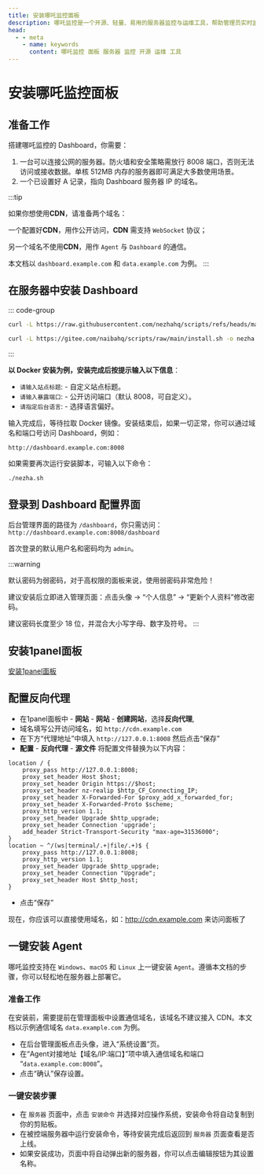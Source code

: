 ```yaml
---
title: 安装哪吒监控面板
description: 哪吒监控是一个开源、轻量、易用的服务器监控与运维工具，帮助管理员实时监控服务器状态和性能。
head:
  - - meta
    - name: keywords
      content: 哪吒监控 面板 服务器 监控 开源 运维 工具
---
```


# 安装哪吒监控面板

## 准备工作

搭建哪吒监控的 Dashboard，你需要：

1. 一台可以连接公网的服务器。防火墙和安全策略需放行 8008 端口，否则无法访问或接收数据。单核 512MB 内存的服务器即可满足大多数使用场景。
2. 一个已设置好 A 记录，指向 Dashboard 服务器 IP 的域名。

:::tip

如果你想使用**CDN**，请准备两个域名：

一个配置好**CDN**，用作公开访问，**CDN** 需支持 `WebSocket` 协议；

另一个域名不使用**CDN**，用作 `Agent` 与 `Dashboard` 的通信。

本文档以 `dashboard.example.com` 和 `data.example.com` 为例。
:::
<Links :items="[
{ name: 'GitHub项目 - 哪吒监控', desc:'开源、轻量、易用的服务器监控与运维工具',  image:'https://nezha.wiki/logo.png',link: 'https://github.com/naiba/nezha',alt: '哪吒监控logo' },
{ name: '官方WiKi - 哪吒监控', desc:'开源、轻量、易用的服务器监控与运维工具',  image:'https://nezha.wiki/logo.png',link: 'https://nezha.wiki/',alt: '哪吒监控logo'  },
]" />

## 在服务器中安装 Dashboard

::: code-group

```sh [国外机]
curl -L https://raw.githubusercontent.com/nezhahq/scripts/refs/heads/main/install.sh -o nezha.sh && chmod +x nezha.sh && sudo ./nezha.sh
```

```sh [中国大陆]
curl -L https://gitee.com/naibahq/scripts/raw/main/install.sh -o nezha.sh && chmod +x nezha.sh && sudo CN=true ./nezha.sh
```

:::

**以 Docker 安装为例，安装完成后按提示输入以下信息**：

- `请输入站点标题`: - 自定义站点标题。
- `请输入暴露端口`: - 公开访问端口（默认 8008，可自定义）。
- `请指定后台语言`: - 选择语言偏好。

输入完成后，等待拉取 Docker 镜像。安装结束后，如果一切正常，你可以通过域名和端口号访问 Dashboard，例如：

`http://dashboard.example.com:8008`

如果需要再次运行安装脚本，可输入以下命令：

```sh
./nezha.sh
```

## 登录到 Dashboard 配置界面

后台管理界面的路径为 `/dashboard`，你只需访问：
`http://dashboard.example.com:8008/dashboard`

首次登录的默认用户名和密码均为 `admin`。

:::warning

默认密码为弱密码，对于高权限的面板来说，使用弱密码非常危险！

建议安装后立即进入管理页面：点击头像 → “个人信息” → “更新个人资料”修改密码。

建议密码长度至少 18 位，并混合大小写字母、数字及符号。
:::

## 安装1panel面板

[安装1panel面板](./install-1panel.md)

## 配置反向代理

- 在1panel面板中 - **网站** - **网站** - **创建网站**，选择**反向代理**,
- 域名填写公开访问域名，如 `http://cdn.example.com`
- 在下方“代理地址”中填入 `http://127.0.0.1:8008` 然后点击“保存”
- **配置** - **反向代理** - **源文件** 将配置文件替换为以下内容：

```nginx
location / {
    proxy_pass http://127.0.0.1:8008;
    proxy_set_header Host $host;
    proxy_set_header Origin https://$host;
    proxy_set_header nz-realip $http_CF_Connecting_IP;
    proxy_set_header X-Forwarded-For $proxy_add_x_forwarded_for;
    proxy_set_header X-Forwarded-Proto $scheme;
    proxy_http_version 1.1;
    proxy_set_header Upgrade $http_upgrade;
    proxy_set_header Connection 'upgrade';
    add_header Strict-Transport-Security "max-age=31536000";
}
location ~ ^/(ws|terminal/.+|file/.+)$ {
    proxy_pass http://127.0.0.1:8008;
    proxy_http_version 1.1;
    proxy_set_header Upgrade $http_upgrade;
    proxy_set_header Connection "Upgrade";
    proxy_set_header Host $http_host;
}
```

- 点击“保存”

现在，你应该可以直接使用域名，如：http://cdn.example.com 来访问面板了

## 一键安装 Agent

哪吒监控支持在 `Windows`、`macOS` 和 `Linux` 上一键安装 `Agent`。遵循本文档的步骤，你可以轻松地在服务器上部署它。

### 准备工作

在安装前，需要提前在管理面板中设置通信域名，该域名不建议接入 CDN。本文档以示例通信域名 `data.example.com` 为例。

- 在后台管理面板点击头像，进入“系统设置”页。
- 在“Agent对接地址【域名/IP:端口】”项中填入通信域名和端口 “`data.example.com:8008`”。
- 点击“确认”保存设置。

### 一键安装步骤

- 在 `服务器` 页面中，点击 `安装命令` 并选择对应操作系统，安装命令将自动复制到你的剪贴板。
- 在被控端服务器中运行安装命令，等待安装完成后返回到 `服务器` 页面查看是否上线。
- 如果安装成功，页面中将自动弹出新的服务器，你可以点击编辑按钮为其设置名称。
